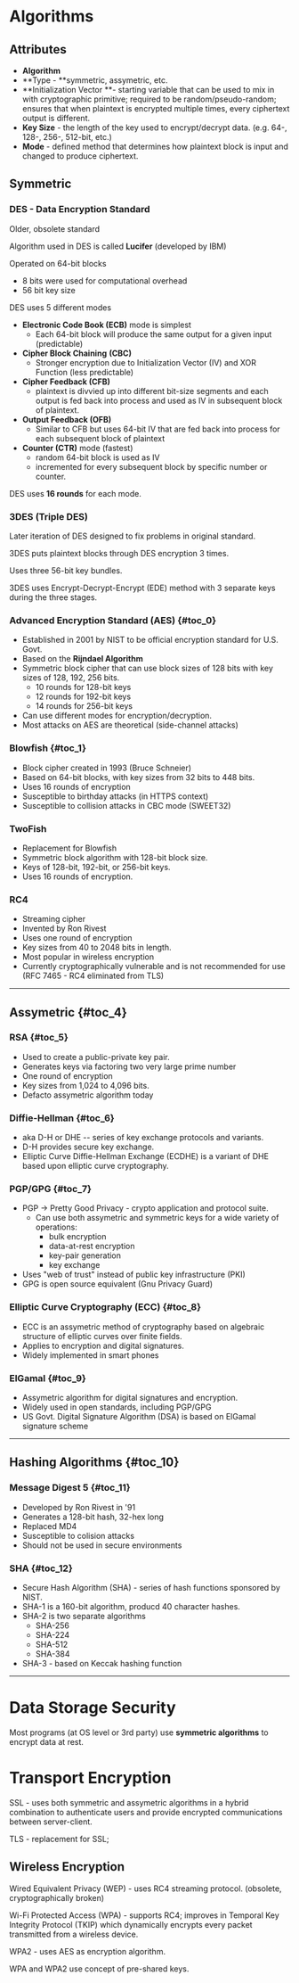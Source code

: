 # Algorithms

## Attributes

* **Algorithm**
* **Type - **symmetric, assymetric, etc.
* **Initialization Vector **- starting variable that can be used to mix in with cryptographic primitive; required to be random/pseudo-random; ensures that when plaintext is encrypted multiple times, every ciphertext output is different.
* **Key Size** - the length of the key used to encrypt/decrypt data. \(e.g. 64-, 128-, 256-, 512-bit, etc.\)
* **Mode** - defined method that determines how plaintext block is input and changed to produce ciphertext.

## Symmetric

### DES - Data Encryption Standard

Older, obsolete standard

Algorithm used in DES is called **Lucifer** \(developed by IBM\)

Operated on 64-bit blocks

* 8 bits were used for computational overhead
* 56 bit key size

DES uses 5 different modes

* **Electronic Code Book \(ECB\)** mode is simplest
  * Each 64-bit block will produce the same output for a given input \(predictable\)
* **Cipher Block Chaining** **\(CBC\)**
  * Stronger encryption due to Initialization Vector \(IV\) and XOR Function \(less predictable\)
* **Cipher Feedback \(CFB\)**
  * plaintext is divvied up into different bit-size segments and each output is fed back into process and used as IV in subsequent block of plaintext.
* **Output Feedback \(OFB\)**
  * Similar to CFB but uses 64-bit IV that are fed back into process for each subsequent block of plaintext
* **Counter \(CTR\)** mode \(fastest\)
  * random 64-bit block is used as IV
  * incremented for every subsequent block by specific number or counter.

DES uses **16 rounds** for each mode.

### 3DES \(Triple DES\)

Later iteration of DES designed to fix problems in original standard.

3DES puts plaintext blocks through DES encryption 3 times.

Uses three 56-bit key bundles.

3DES uses Encrypt-Decrypt-Encrypt \(EDE\) method with 3 separate keys during the three stages.

### Advanced Encryption Standard \(AES\) {#toc_0}

* Established in 2001 by NIST to be official encryption standard for U.S. Govt.
* Based on the
  **Rijndael Algorithm**
* Symmetric block cipher that can use block sizes of 128 bits with key sizes of 128, 192, 256 bits.
  * 10 rounds for 128-bit keys
  * 12 rounds for 192-bit keys
  * 14 rounds for 256-bit keys
* Can use different modes for encryption/decryption.
* Most attacks on AES are theoretical \(side-channel attacks\)

### Blowfish {#toc_1}

* Block cipher created in 1993 \(Bruce Schneier\)
* Based on 64-bit blocks, with key sizes from 32 bits to 448 bits.
* Uses 16 rounds of encryption
* Susceptible to birthday attacks \(in HTTPS context\)
* Susceptible to collision attacks in CBC mode \(SWEET32\)

### TwoFish

* Replacement for Blowfish
* Symmetric block algorithm with 128-bit block size.
* Keys of 128-bit, 192-bit, or 256-bit keys.
* Uses 16 rounds of encryption.

### RC4

* Streaming cipher
* Invented by Ron Rivest
* Uses one round of encryption 
* Key sizes from 40 to 2048 bits in length.
* Most popular in wireless encryption
* Currently cryptographically vulnerable and is not recommended for use \(RFC 7465 - RC4 eliminated from TLS\)    

---

## Assymetric {#toc_4}

### RSA {#toc_5}

* Used to create a public-private key pair.
* Generates keys via factoring two very large prime number
* One round of encryption
* Key sizes from 1,024 to 4,096 bits.
* Defacto assymetric algorithm today

### Diffie-Hellman {#toc_6}

* aka D-H or DHE -- series of key exchange protocols and variants.
* D-H provides secure key exchange.
* Elliptic Curve Diffie-Hellman Exchange \(ECDHE\) is a variant of DHE based upon elliptic curve cryptography.

### PGP/GPG {#toc_7}

* PGP -&gt; Pretty Good Privacy - crypto application and protocol suite.
  * Can use both assymetric and symmetric keys for a wide variety of operations:
    * bulk encryption
    * data-at-rest encryption
    * key-pair generation
    * key exchange
* Uses "web of trust" instead of public key infrastructure \(PKI\)
* GPG is open source equivalent \(Gnu Privacy Guard\)

### Elliptic Curve Cryptography \(ECC\) {#toc_8}

* ECC is an assymetric method of cryptography based on algebraic structure of elliptic curves over finite fields.
* Applies to encryption and digital signatures.
* Widely implemented in smart phones

### ElGamal {#toc_9}

* Assymetric algorithm for digital signatures and encryption.
* Widely used in open standards, including PGP/GPG
* US Govt. Digital Signature Algorithm \(DSA\) is based on ElGamal signature scheme

---

## Hashing Algorithms {#toc_10}

### Message Digest 5 {#toc_11}

* Developed by Ron Rivest in '91
* Generates a 128-bit hash, 32-hex long
* Replaced MD4
* Susceptible to colision attacks
* Should not be used in secure environments

### SHA {#toc_12}

* Secure Hash Algorithm \(SHA\) - series of hash functions sponsored by NIST.
* SHA-1 is a 160-bit algorithm, producd 40 character hashes.
* SHA-2 is two separate algorithms
  * SHA-256
  * SHA-224
  * SHA-512
  * SHA-384
* SHA-3 - based on Keccak hashing function

---

# Data Storage Security

Most programs \(at OS level or 3rd party\) use **symmetric algorithms** to encrypt data at rest.

# Transport Encryption

SSL - uses both symmetric and assymetric algorithms in a hybrid combination to authenticate users and provide encrypted communications between server-client.

TLS - replacement for SSL;

## Wireless Encryption

Wired Equivalent Privacy \(WEP\) - uses RC4 streaming protocol. \(obsolete, cryptographically broken\)

Wi-Fi Protected Access \(WPA\) - supports RC4; improves in Temporal Key Integrity Protocol \(TKIP\) which dynamically encrypts every packet transmitted from a wireless device.

WPA2 - uses AES as encryption algorithm.

WPA and WPA2 use concept of pre-shared keys.


